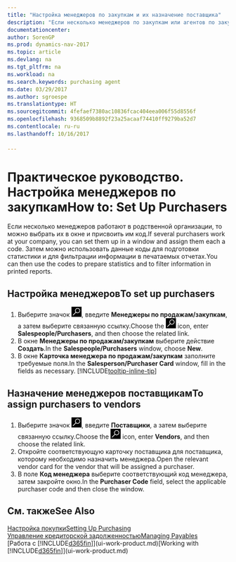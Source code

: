 ```yaml
---
title: "Настройка менеджеров по закупкам и их назначение поставщика"
description: "Если несколько менеджеров по закупкам или агентов по закупкам работают в организации, можно систематизировать их в целях проведения статистического анализа."
documentationcenter: 
author: SorenGP
ms.prod: dynamics-nav-2017
ms.topic: article
ms.devlang: na
ms.tgt_pltfrm: na
ms.workload: na
ms.search.keywords: purchasing agent
ms.date: 03/29/2017
ms.author: sgroespe
ms.translationtype: HT
ms.sourcegitcommit: 4fefaef7380ac10836fcac404eea006f55d8556f
ms.openlocfilehash: 9368509b8892f23a25acaaf74410ff9279ba52d7
ms.contentlocale: ru-ru
ms.lasthandoff: 10/16/2017

---
```

# <a name="how-to-set-up-purchasers"></a><span data-ttu-id="6aa63-103">Практическое руководство. Настройка менеджеров по закупкам</span><span class="sxs-lookup"><span data-stu-id="6aa63-103">How to: Set Up Purchasers</span></span>
<span data-ttu-id="6aa63-104">Если несколько менеджеров работают в родственной организации, то можно выбрать их в окне и присвоить им код.</span><span class="sxs-lookup"><span data-stu-id="6aa63-104">If several purchasers work at your company, you can set them up in a window and assign them each a code.</span></span> <span data-ttu-id="6aa63-105">Затем можно использовать данные коды для подготовки статистики и для фильтрации информации в печатаемых отчетах.</span><span class="sxs-lookup"><span data-stu-id="6aa63-105">You can then use the codes to prepare statistics and to filter information in printed reports.</span></span>

## <a name="to-set-up-purchasers"></a><span data-ttu-id="6aa63-106">Настройка менеджеров</span><span class="sxs-lookup"><span data-stu-id="6aa63-106">To set up purchasers</span></span>
1. <span data-ttu-id="6aa63-107">Выберите значок ![Поиск страницы или отчета](media/ui-search/search_small.png "Значок поиска страницы или отчета"), введите **Менеджеры по продажам/закупкам**, а затем выберите связанную ссылку.</span><span class="sxs-lookup"><span data-stu-id="6aa63-107">Choose the ![Search for Page or Report](media/ui-search/search_small.png "Search for Page or Report icon") icon, enter **Salespeople/Purchasers**, and then choose the related link.</span></span>
2. <span data-ttu-id="6aa63-108">В окне **Менеджеры по продажам/закупкам** выберите действие **Создать**.</span><span class="sxs-lookup"><span data-stu-id="6aa63-108">In the **Salespeople/Purchasers** window, choose **New**.</span></span>
3. <span data-ttu-id="6aa63-109">В окне **Карточка менеджера по продажам/закупкам** заполните требуемые поля.</span><span class="sxs-lookup"><span data-stu-id="6aa63-109">In the **Salesperson/Purchaser Card** window, fill in the fields as necessary.</span></span> [!INCLUDE[tooltip-inline-tip](includes/tooltip-inline-tip_md.md)]

## <a name="to-assign-purchasers-to-vendors"></a><span data-ttu-id="6aa63-110">Назначение менеджеров поставщикам</span><span class="sxs-lookup"><span data-stu-id="6aa63-110">To assign purchasers to vendors</span></span>
1. <span data-ttu-id="6aa63-111">Выберите значок ![Поиск страницы или отчета](media/ui-search/search_small.png "Значок поиска страницы или отчета"), введите **Поставщики**, а затем выберите связанную ссылку.</span><span class="sxs-lookup"><span data-stu-id="6aa63-111">Choose the ![Search for Page or Report](media/ui-search/search_small.png "Search for Page or Report icon") icon, enter **Vendors**, and then choose the related link.</span></span>
2. <span data-ttu-id="6aa63-112">Откройте соответствующую карточку поставщика для поставщика, которому необходимо назначить менеджера.</span><span class="sxs-lookup"><span data-stu-id="6aa63-112">Open the relevant vendor card for the vendor that will be assigned a purchaser.</span></span>
3. <span data-ttu-id="6aa63-113">В поле **Код менеджера** выберите соответствующий код менеджера, затем закройте окно.</span><span class="sxs-lookup"><span data-stu-id="6aa63-113">In the **Purchaser Code** field, select the applicable purchaser code and then close the window.</span></span>

## <a name="see-also"></a><span data-ttu-id="6aa63-114">См. также</span><span class="sxs-lookup"><span data-stu-id="6aa63-114">See Also</span></span>
[<span data-ttu-id="6aa63-115">Настройка покупки</span><span class="sxs-lookup"><span data-stu-id="6aa63-115">Setting Up Purchasing</span></span>](purchasing-setup-purchasing.md)  
[<span data-ttu-id="6aa63-116">Управление кредиторской задолженностью</span><span class="sxs-lookup"><span data-stu-id="6aa63-116">Managing Payables</span></span>](payables-manage-payables.md)  
<span data-ttu-id="6aa63-117">[Работа с [!INCLUDE[d365fin](includes/d365fin_md.md)]](ui-work-product.md)</span><span class="sxs-lookup"><span data-stu-id="6aa63-117">[Working with [!INCLUDE[d365fin](includes/d365fin_md.md)]](ui-work-product.md)</span></span>

